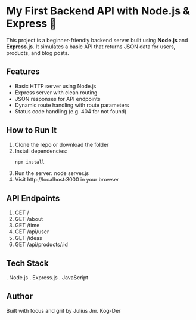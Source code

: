 # My First Backend API with Node.js & Express 🚀

This project is a beginner-friendly backend server built using **Node.js** and **Express.js**. It simulates a basic API that returns JSON data for users, products, and blog posts.

## Features
- Basic HTTP server using Node.js
- Express server with clean routing
- JSON responses for API endpoints
- Dynamic route handling with route parameters
- Status code handling (e.g. 404 for not found)

## How to Run It
1. Clone the repo or download the folder  
2. Install dependencies:
   ```bash
   npm install
3. Run the server:
    node server.js
4. Visit http://localhost:3000 in your browser

## API Endpoints
1. GET /
2. GET /about
3. GET /time
4. GET /api/user
5. GET /ideas
6. GET /api/products/:id

## Tech Stack
. Node.js
. Express.js
. JavaScript

## Author
Built with focus and grit by Julius Jnr. Kog-Der